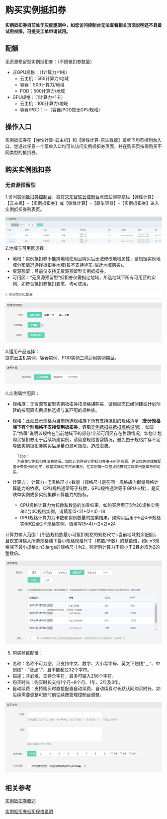 # 购买实例抵扣券 

**实例抵扣券目前处于灰度邀测中，如您访问控制台无法查看相关页面说明还不具备试用权限，可提交工单申请试用。**

## 配额
无资源预留型实例抵扣券：（不限抵扣券数量）<br>
* 非GPU规格：（1计算力=1核）
  * 云主机：500计算力/地域<br>
  * 容器：500计算力/地域<br>
  * POD：500计算力/地域
* GPU规格：（1计算力=1卡）
  * 云主机：100计算力/地域<br>
  * 容器/POD：--（容器/POD暂无GPU规格）<br>

## 操作入口
实例抵扣券在【弹性计算-云主机】和【弹性计算-原生容器】菜单下均有控制台入口。您通过任意一个菜单入口均可以访问实例抵扣券页面，并在购买页按需购买不同类型的抵扣券。

## 购买实例抵扣券
### 无资源预留型
1.访问[实例抵扣券控制台](https://cns-console.jdcloud.com/host/instancevoucher/list)，或在[京东智联云控制台](https://console.jdcloud.com/overview)点击左侧导航栏【弹性计算】-【云主机】-【实例抵扣券】或【弹性计算】-【原生容器】-【实例抵扣券】进入实例抵扣券列表页。<br>

![](../../../../../image/vm/iv-buy1.png)
2.地域与可用区选择：<br>
* 地域：实例抵扣券不能跨地域使用且购买后无法修改地域属性，请根据实例地域分布情况选择抵扣券地域(暂不支持华东-宿迁地域购买)。<br>
* 资源预留：目前仅支持无资源预留型实例抵扣券。<br>
* 可用区：“无资源预留型”抵扣券仅需指定地域，所选地域下所有可用区的实例，如符合抵扣券抵扣要求，均可使用。<br>

![](../../../../../image/vm/iv-buy2.png)

3.适用产品选择：<br>
提供云主机实例、容器实例、POD实例三种适用实例类型。<br>

![](../../../../../image/vm/iv-buy3.png)

4.实例属性配置：<br>
* 规格族：无资源预留型实例抵扣券按规格族购买，请根据您已经创建或计划创建的按配置实例规格选择与其匹配的规格族。
* 规格：此处显示规格为当前所选规格族下所有支持抵扣的规格清单（**部分规格族下有个别规格不支持使用抵扣券，详见**[实例抵扣券抵扣规格说明](https://docs.jdcloud.com/virtual-machines/instancevoucher-overview#user-content-2)），如显示“售罄”说明该规格在当前地域下的部分/全部可用区存在售罄情况，如您计划购买抵扣券用于后续新建实例，请留意规格售罄情况，避免由于规格库存不足导致实例抵扣券购买后足量资源可抵扣，造成浪费。

        Tips：
        为避免实例抵扣券浪费情况，如您计划购买实例抵扣券用于新购资源，建议您先完成按配置计费实例的购买，根基实际购买资源情况，在实例第一次整点结算前完成实例抵扣券的购买。

* 计算力：
计算力= ∑规格尺寸×数量（规格尺寸是在同一规格族内衡量规格计算能力的依据，CPU规格通常等于核数，GPU规格通常等于GPU卡数），是反映单实例或多实例集群计算能力的指标。
   * CPU规格计算力为核数和数量的加乘结果，如购买后用于5台2C规格实例和2台4C规格实例，请填写(5×2)+(2×4)=18
   * GPU规格计算力为卡数和实例数量的加乘结果，如购买后用于5台4卡规格实例和2台2卡规格实例，请填写(5×4)+(2×2)=24

计算力输入范围：[所选规格族最小可抵扣规格的规格尺寸~当前地域剩余配额]，且仅支持输入所选规格族下最小规格规格尺寸（核数/卡数）的整数倍，如c.n3规格族下最小规格c.n3.large的规格尺寸为2，则所购计算力不能小于2且必须为2的整数倍。

![](../../../../../image/vm/iv-buy4.png)

5. 购买参数配置：<br>
* 名称：名称不可为空，只支持中文、数字、大小写字母、英文下划线“ _ ”、中划线“ - ”及点“.”，且不能超过32个字符。<br>
* 描述：非必填，支持全字符，最多可输入256个字符。<br>
* 购买时长：购买时长支持1个月~9个月、1年、2年及3年。
* 自动续费：支持购买时直接配置自动续费，自动续费时长默认同购买时长，如后续需要调整可随时前往续费管理控制台调整。

![](../../../../../image/vm/iv-buy5.png)

## 相关参考
[实例抵扣券概述](https://docs.jdcloud.com/virtual-machines/instancevoucher-overview)

[实例抵扣券抵扣规格说明](https://docs.jdcloud.com/virtual-machines/instancevoucher-overview#user-content-2)
